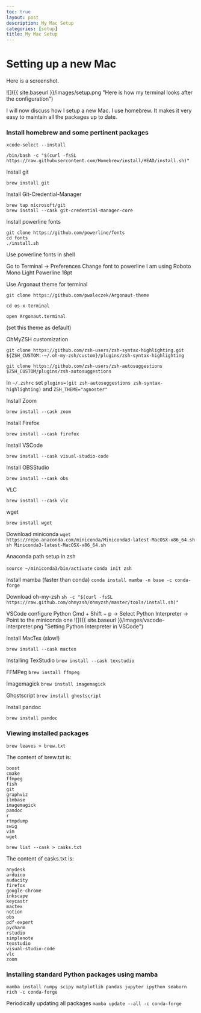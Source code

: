 ```yaml
---
toc: true
layout: post
description: My Mac Setup
categories: [setup]
title: My Mac Setup
---
```

# Setting up a new Mac

Here is a screenshot.

![]({{ site.baseurl }}/images/setup.png "Here is how my terminal looks after the configuration")


I will now discuss how I setup a new Mac. I use homebrew. It makes it very easy to maintain all the packages up to date. 


### Install homebrew and some pertinent packages

`xcode-select --install`

```
/bin/bash -c "$(curl -fsSL https://raw.githubusercontent.com/Homebrew/install/HEAD/install.sh)"
```



Install git

`brew install git`

Install Git-Credential-Manager

```
brew tap microsoft/git
brew install --cask git-credential-manager-core
```

Install powerline fonts

```
git clone https://github.com/powerline/fonts
cd fonts
./install.sh
```

Use powerline fonts in shell

Go to Terminal -> Preferences
Change font to powerline
I am using Roboto Mono Light Powerline 18pt


Use Argonaut theme for terminal
```
git clone https://github.com/pwaleczek/Argonaut-theme

cd os-x-terminal

open Argonaut.terminal

```
(set this theme as default)


OhMyZSH customization

```
git clone https://github.com/zsh-users/zsh-syntax-highlighting.git ${ZSH_CUSTOM:-~/.oh-my-zsh/custom}/plugins/zsh-syntax-highlighting

git clone https://github.com/zsh-users/zsh-autosuggestions $ZSH_CUSTOM/plugins/zsh-autosuggestions
```

In `~/.zshrc` set `plugins=(git zsh-autosuggestions zsh-syntax-highlighting)` and `ZSH_THEME="agnoster"`


Install Zoom

`brew install --cask zoom`

Install Firefox

`brew install --cask firefox`


Install VSCode

`brew install --cask visual-studio-code`

Install OBSStudio

`brew install --cask obs`

VLC

`brew install --cask vlc`

wget

`brew install wget`

Download miniconda
`wget https://repo.anaconda.com/miniconda/Miniconda3-latest-MacOSX-x86_64.sh`
`sh Miniconda3-latest-MacOSX-x86_64.sh`

Anaconda path setup in zsh

`source ~/miniconda3/bin/activate`
`conda init zsh`

Install mamba (faster than conda)
`conda install mamba -n base -c conda-forge`


Download oh-my-zsh
`sh -c "$(curl -fsSL https://raw.github.com/ohmyzsh/ohmyzsh/master/tools/install.sh)"`

VSCode configure Python
Cmd + Shift + p -> Select Python Interpreter -> Point to the miniconda one
![]({{ site.baseurl }}/images/vscode-interpreter.png "Setting Python Interpreter in VSCode")


Install MacTex (slow!)

`brew install --cask mactex`

Installing TexStudio
`brew install --cask texstudio`

FFMPeg
`brew install ffmpeg`

Imagemagick
`brew install imagemagick`

Ghostscript
`brew install ghostscript`


Install pandoc

`brew install pandoc`
 
 
### Viewing installed packages
 
`brew leaves > brew.txt`
 
The content of brew.txt is:

```
boost
cmake
ffmpeg
fish
git
graphviz
ilmbase
imagemagick
pandoc
r
rtmpdump
swig
vim
wget
```
 
`brew list --cask > casks.txt`
 
The content of casks.txt is:
 
```
anydesk
arduino
audacity
firefox
google-chrome
inkscape
keycastr
mactex
notion
obs
pdf-expert
pycharm
rstudio
simplenote
texstudio
visual-studio-code
vlc
zoom
```

### Installing standard Python packages using mamba
`mamba install numpy scipy matplotlib pandas jupyter ipython seaborn rich -c conda-forge`

Periodically updating all packages
`mamba update --all -c conda-forge`